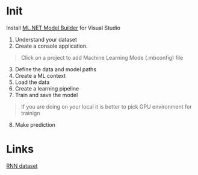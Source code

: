 # Init
Install [ML.NET Model Builder](https://dotnet.microsoft.com/en-us/apps/machinelearning-ai/ml-dotnet/model-builder) for Visual Studio

1. Understand your dataset
2. Create a console application.
> Click on a project to add Machine Learning Mode (.mbconfig) file
3. Define the data and model paths
4. Create a ML context 
5. Load the data
6. Create a learning pipeline
7. Train and save the model
> If you are doing on your local it is better to pick GPU environment for trainign
8. Make prediction
 
# Links
[RNN dataset](https://archive.ics.uci.edu/dataset/53/iris)